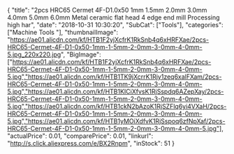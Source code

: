 {
	"title": "2pcs HRC65 Cermet 4F-D1.0x50 1mm 1.5mm 2.0mm 3.0mm 4.0mm 5.0mm 6.0mm Metal ceramic flat head 4 edge end mill Processing high har",
	"date": "2018-10-31 10:30:20",
	"SubCat": ["Tools"],
	"categories": ["Machine Tools "],
	"thumbnailImage": "https://ae01.alicdn.com/kf/HTB1F2yjXcfrK1RkSnb4q6xHRFXae/2pcs-HRC65-Cermet-4F-D1-0x50-1mm-1-5mm-2-0mm-3-0mm-4-0mm-5.jpg_220x220.jpg",
	"BigImage": ["https://ae01.alicdn.com/kf/HTB1F2yjXcfrK1RkSnb4q6xHRFXae/2pcs-HRC65-Cermet-4F-D1-0x50-1mm-1-5mm-2-0mm-3-0mm-4-0mm-5.jpg","https://ae01.alicdn.com/kf/HTB1TK9jXcrrK1Rjy1zeq6xalFXam/2pcs-HRC65-Cermet-4F-D1-0x50-1mm-1-5mm-2-0mm-3-0mm-4-0mm-5.jpg","https://ae01.alicdn.com/kf/HTB1KICiXfvsK1RjSspdq6AZepXay/2pcs-HRC65-Cermet-4F-D1-0x50-1mm-1-5mm-2-0mm-3-0mm-4-0mm-5.jpg","https://ae01.alicdn.com/kf/HTB1ckN2bAzoK1RjSZFlq6yi4VXaH/2pcs-HRC65-Cermet-4F-D1-0x50-1mm-1-5mm-2-0mm-3-0mm-4-0mm-5.jpg","https://ae01.alicdn.com/kf/HTB1yMOiXdfvK1RjSspoq6zfNpXaf/2pcs-HRC65-Cermet-4F-D1-0x50-1mm-1-5mm-2-0mm-3-0mm-4-0mm-5.jpg"],
	"actualPrice": 0.01,
	"comparePrice": 0.01,
	"linkurl": "http://s.click.aliexpress.com/e/BX2Rnpm",
	"inStock": 51
}
